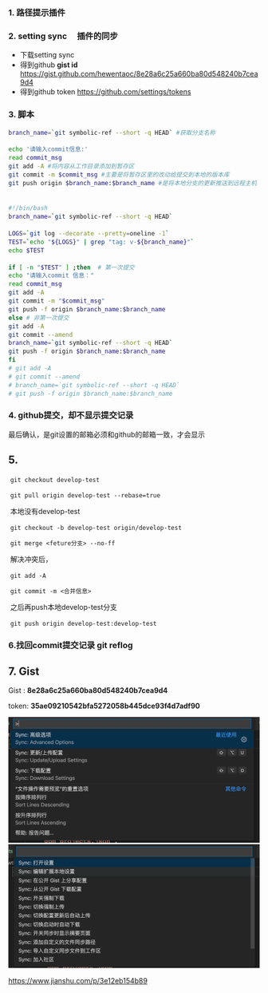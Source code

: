 ### 1. 路径提示插件

### 2.  setting sync 　插件的同步

-  下载setting sync
- 得到github  **gist id**  https://gist.github.com/hewentaoc/8e28a6c25a660ba80d548240b7cea9d4
- 得到github token  https://github.com/settings/tokens

### 3. 脚本

```sh
branch_name=`git symbolic-ref --short -q HEAD` #获取分支名称

echo '请输入commit信息:'
read commit_msg
git add -A #将内容从工作目录添加到暂存区
git commit -m $commit_msg #主要是将暂存区里的改动给提交到本地的版本库
git push origin $branch_name:$branch_name #是将本地分支的更新推送到远程主机


#!/bin/bash
branch_name=`git symbolic-ref --short -q HEAD`

LOGS=`git log --decorate --pretty=oneline -1`
TEST=`echo "${LOGS}" | grep "tag: v-${branch_name}"`
echo $TEST

if [ -n "$TEST" ] ;then  # 第一次提交
echo "请输入commit 信息："
read commit_msg
git add -A
git commit -m "$commit_msg"
git push -f origin $branch_name:$branch_name
else # 非第一次提交
git add -A
git commit --amend
branch_name=`git symbolic-ref --short -q HEAD`
git push -f origin $branch_name:$branch_name
fi
# git add -A
# git commit --amend
# branch_name=`git symbolic-ref --short -q HEAD`
# git push -f origin $branch_name:$branch_name
```

### 4. github提交，却不显示提交记录

最后确认，是git设置的邮箱必须和github的邮箱一致，才会显示



## 5. 

​    `git checkout develop-test`

​    `git pull origin develop-test --rebase=true`

​    本地没有develop-test

​    `git checkout -b develop-test origin/develop-test`



​    `git merge <feture分支> --no-ff`

​    解决冲突后，  

​    `git add -A`    

​    `git commit -m <合并信息>`  

​    之后再push本地develop-test分支

​    `git push origin develop-test:develop-test`

### 6.找回commit提交记录 git reflog





## 7. Gist

Gist : **8e28a6c25a660ba80d548240b7cea9d4**

token: **35ae09210542bfa5272058b445dce93f4d7adf90**

<img src="assets/image-20210524172725368.png" alt="image-20210524172725368" style="zoom:50%;" />

<img src="assets/image-20210524174003113.png" alt="image-20210524174003113" style="zoom:50%;" />

https://www.jianshu.com/p/3e12eb154b89